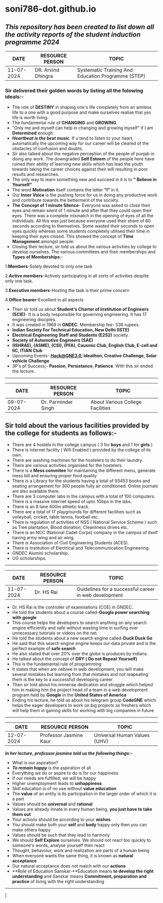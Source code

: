 # soni786-dot.github.io
## ***This repository has been created to list down all the activity reports of the student induction programme 2024*** ##

| DATE | RESOURCE PERSON | TOPIC |
| ----------- | ----------- | ----|
| 11-07-2024| DR. Arvind Dhingra | Systematic Training And Education Programme (STEP) |

### Sir delivered their golden words by listing all the folowing ideals:- ###
- The role of **DESTINY** in shaping one's life completely from an aimless life to a one with a good purpose and make ourselves realise that yes life is worth living.
- The fundamental rule of **CHANGING** and **GROWING**.
- "Only me and myself can help in changing and growing myself" if I am **Determined** enough.
- ***Heartbeat is the best music***. If u tend to listen to your heart, automatically the upcoming way for our career will be cleared of the obstacles of confusion and doubts.
- Sir also talked about the negative perception of the people of punjab in doing any work. The downgraded **Self Esteem** of the people here have ruined their ability of learning new skills which has lead the youth towards taking the career choices against their will resulting in poor results and researches.
- The only way to learn something new and succeed in it is to **" Believe in Yourself"**
- The word **Motivation** itself contains the letter **"I"** in it.
- Our **Inner Voice** is the pushing force for us in doing any productive work and contribute towards the betterment of the society.
- **The Concept of 1 minute Silence**- Everyone was asked to close their eyes and remain silent of 1 minute and after that they could open their eyes. There was a complete mismatch in the opening of eyes of all the individuals. All this was just because everyone used their share of 60 seconds according to themselves. Some wasted their seconds to open eyes quickly whereas some students completely utilised their time in keeping their eyes closed. This showed the concept of **Time Management** amongst people.
- Closing their lecture, sir told us about the various activities by college to develop ourselves. The various committees and their memberships and **Types of Memberships**:-

1.**Members**-Solely devoted to only one task
  
2.**Active members**-Actively participating in all sorts of activities despite only one task.

3.**Executive members**-Hosting the task is their prime concern 
  
4.**Office bearer**-Excellent in all aspects
  
- Then sir told us about **Student's Charter of Institution of Engineers (SCIE)**- It is a body responsible for governing engineering. It has 17 engineering disciples.
- It was created in 1969 in **GNDEC**. Membership fee- 536 rupees.
- **Indian Society For Technical Education, New Delhi (ISTE)**
- **Electrical Engineering Staff and Students (E2S2)** society.
- **Society of Automotive Engineers (SAE)**
- **(ISHRAE), (ASME), (CSI), (PFA), Causmic Club, English Club, E-cell and IIC, ITIAN Club**
- Upcoming Events- **Hack@GNE3.0, Ideathon, Creative Challenge, Solar vehicle Challenge**
- 3P's pf Success;- **Passion**, **Persistance**, **Patience**. With this sir ended the lecture.
---

| DATE | RESOURCE PERSON | TOPIC |
| ---- | --------------- | ----- |
| 09-07-2024 | Dr. Parminder Singh | About Various College Facilities |

## Sir told about the various facilities provided by the college for students as follows:-  

- There are 4 hostels in the college campus ( 3 for **boys** and 1 for **girls** )
- There is internet facility ( Wifi Enabled ) provided by the college of its own.
- There are washing machines for the hostelers to do their laundry.
- There are various activities organised for the hostelers.
- There is a **Mess commitee** for maintaining the different menu, generate mess bill and ensuring proper food quality
- There is a Library for the students having a total of 93453 books and seating arrangement for 300 people fully air conditioned. Online journals are also available there.
- There are 3 computer labs in the campus with a total of 100 computers. There is a massive internet speed of upto 1Gbps in the labs.
- There is an 8 lane 400m athletic track.
- There are a total of 17 playgrounds for different facilities such as volleyball, cricket, table tennis, football etc.
- There is regulation of activities of NSS ( National Service Scheme ) such as Tree plantation, Blood donation, Cleanliness drives etc.
- There is an NCC (National Cadet Corps) company in the campus of itself having army wing and air wing.
- There is Association of Civil Engineering Students (ACES).
- There is Institution of Electrical and Telecommunication Engineering.
- GNDEC Alumini scholarship.
- UG scholarships.
---

| DATE | RESOURCE PERSON | TOPIC |
| ---- | --------------- | ----- |
| 11-07-2024 | Dr. HS Rai | Guidelines for a successful career in web development |

- Dr. HS Rai is the controller of examinations (COE) in GNDEC.
- He told the students about a course called-**Google power searching with google**
- This course helps the developers to search anything on any search engine efficiently and safe without wasting time in surfing over unnecessary tutorials or videos on the net.
- He told the students about a new search engine called-**Duck Duck Go**
- He said that this search engine engine keeps our data private and is the perfect example of **safe search**
- He also stated that over 20% over the globe is produces by indians.
- He talked about the concept of **DRY** **( Do not Repeat Yourself)**
- This is the fundamental rule of programming
- It states that when are nebiwe in web development, you will make several mistakes but learning from that mistakes and not reapeating them is the key to a successfull developing career
- Then sir told about his immense dedication and struggle which helped him in making him the project head of a team in a web development program held by **Google** in the **United States of America**
- Ending his lecture, he told us about his telegram group **CodeGNE** which helps the eager developers to work on big projects as freshers which will help them in gaining skills for working with big companies in future
  
---

| DATE | RESOURCE PERSON | TOPIC |
| ---- | --------------- | ----- |
| 12-07-2024 | Professor Jasmine Kaur | Universal Human Values (UHV) |

***In  her lecture, professor jasmine told us the following things:-***
- What is our aspiration?
- ***To remain happy*** is the aspiration of all
- Everything we do or aspire to do is for our happiness
- If our needs are fulfilled, we will be happy
- Higher unemployment leads to **unhappiness**
- Skill education is of no use without **value education**
- The **value** of an entity is its participation in the larger order of which it is a part
- Values should be **universal** and **rational**
- Values are already innate in every human being, **you just have to take them out**
- Your actions should be according to your **wishes**
- You should make both your **self** and **body** happy only then you can make others happy
- Values should be such that they lead to harmony
- We should **Self Explore** ourselves. We should not react too quickly to someone's words, analyse yourself then react
- Thought, behaviour, work and realization are parts of a human being
- When everyone wants the same thing, it is known as **natural acceptance**
- Our natural acceptance does not match with our **actions**
- **Role of Education Sanskar-**Education means **to develop the right understanding** and Sanskar means **Commitment, preparation and 
  practice** of living with the right understanding

---

|


   
   


  

